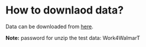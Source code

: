 # How to downlaod data?

Data can be downloaded from [here](https://www.kaggle.com/c/walmart-recruiting-trip-type-classification/data).

**Note:** password for unzip the test data: Work4WalmarT
